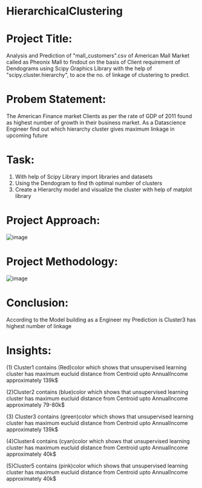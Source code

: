 # HierarchicalClustering
# Project Title:
Analysis and Prediction of "mall_customers".csv of American Mall Market called as Pheonix Mall to findout on the basis of Client requirement of Dendograms using Scipy Graphics Library with the help of "scipy.cluster.hierarchy", to ace the no. of linkage of clustering to predict.
# Probem Statement:
The American Finance market Clients as per the rate of GDP of 2011 found as highest number of growth in their business market. As a Datascience Engineer find out which hierarchy cluster gives maximum linkage in upcoming future
# Task:
1) With help of Scipy Library import libraries and datasets
2) Using the Dendogram to find th optimal number of clusters
3) Create a Hierarchy model and visualize the cluster with help of matplot library
# Project Approach:
![image](https://github.com/Manichandachiever1/HierarchicalClustering/assets/127472257/cd55c675-5c50-4fc3-a113-f61e886bc821)
# Project Methodology:
![image](https://github.com/Manichandachiever1/HierarchicalClustering/assets/127472257/bdbfcf27-b16f-4f0b-b138-23e05d40c6b1)
# Conclusion:
According to the Model building as a Engineer my Prediction is Cluster3 has highest number of linkage
# Insights:
(1) Cluster1 contains (Red)color  which shows that unsupervised learning cluster has maximum eucluid distance from Centroid upto AnnualIncome  approximately 139k$

(2)Cluster2 contains (blue)color which shows that unsupervised learning cluster has maximum eucluid distance from Centroid upto AnnualIncome  approximately 79-80k$

(3) Cluster3 contains (green)color which shows that unsupervised learning cluster has maximum eucluid distance from Centroid upto AnnualIncome  approximately 139k$

(4)Cluster4 contains (cyan)color which shows that unsupervised learning cluster has maximum eucluid distance from Centroid upto AnnualIncome  approximately 40k$

(5)Cluster5 contains (pink)color which shows that unsupervised learning cluster has maximum eucluid distance from Centroid upto AnnualIncome  approximately 40k$
